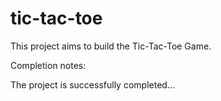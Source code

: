 # tic-tac-toe

This project aims to build the Tic-Tac-Toe Game.

Completion notes:

The project is successfully completed...
